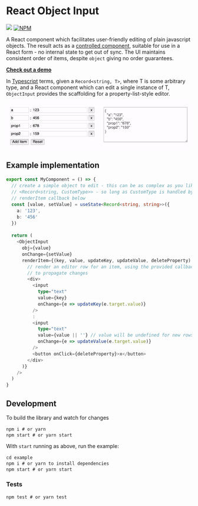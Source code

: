 # React Object Input

[![](https://github.com/gregplaysguitar/react-object-input/workflows/Build/badge.svg)](https://github.com/gregplaysguitar/react-object-input/actions?query=workflow%3ABuild)
[![NPM](https://img.shields.io/npm/v/react-object-input.svg)](https://www.npmjs.com/package/react-object-input)

A React component which facilitates user-friendly editing of plain javascript objects. The result acts as a [controlled component](https://reactjs.org/docs/forms.html#controlled-components), suitable for use in a React form - no internal state to get out of sync. The UI maintains consistent order of items, despite `object` giving no order guarantees.

[**Check out a demo**](https://react-object-input.netlify.app/)

In [Typescript](https://www.typescriptlang.org/) terms, given a `Record<string, T>`, where T is some arbitrary type, and a React component which can edit a single instance of T, `ObjectInput` provides the scaffolding for a property-list-style editor.

![Object Input demo](https://raw.githubusercontent.com/gregplaysguitar/react-object-input/master/demo.gif)

## Example implementation

```typescript
export const MyComponent = () => {
  // create a simple object to edit - this can be as complex as you like, e.g.
  // <Record<string, CustomType>> - so long as CustomType is handled by the
  // renderItem callback below
  const [value, setValue] = useState<Record<string, string>>({
    a: '123',
    b: '456'
  })

  return (
    <ObjectInput
      obj={value}
      onChange={setValue}
      renderItem={(key, value, updateKey, updateValue, deleteProperty) => (
        // render an editor row for an item, using the provided callbacks
        // to propagate changes
        <div>
          <input
            type="text"
            value={key}
            onChange={e => updateKey(e.target.value)}
          />
          :
          <input
            type="text"
            value={value || ''} // value will be undefined for new rows
            onChange={e => updateValue(e.target.value)}
          />
          <button onClick={deleteProperty}>x</button>
        </div>
      )}
    />
  )
}
```

## Development

To build the library and watch for changes

```
npm i # or yarn
npm start # or yarn start
```

With `start` running as above, run the example:

```
cd example
npm i # or yarn to install dependencies
npm start # or yarn start
```

### Tests

```
npm test # or yarn test
```
